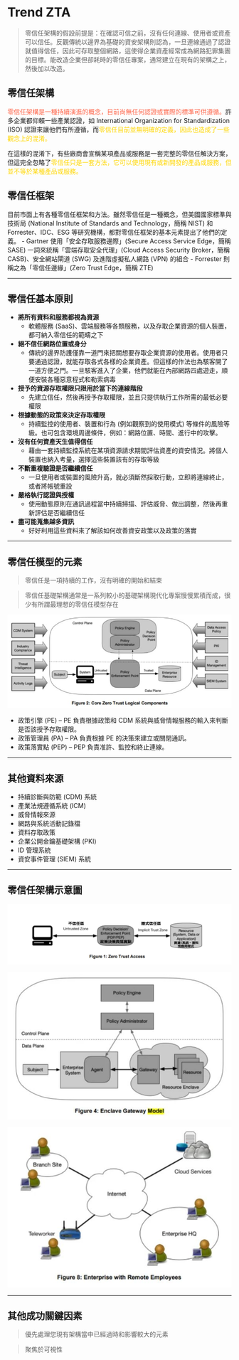 <style>
    .r{
        color: #FF6347
    }

    .y{
        color: #FFD700
    }

    .b{
        color: #4682B4
    }

    .g{
        color: #228B22
    }
</style>

# Trend ZTA

> 零信任架構的假設前提是：在確認可信之前，沒有任何連線、使用者或資產可以信任。反觀傳統以邊界為基礎的資安架構則認為，一旦連線通過了認證就值得信任，因此可存取整個網路，這使得企業資產經常成為網路犯罪集團的目標。能改造企業但卻耗時的零信任專案，通常建立在現有的架構之上，然後加以改造。

## 零信任架構
<span class="r">零信任架構是一種持續演進的概念，目前尚無任何認證或實際的標準可供遵循。</span>許多企業都仰賴一些產業認證，如 International Organization for Standardization (ISO) 認證來讓他們有所遵循，而<span class="y">零信任目前並無明確的定義</sapn>，因此也造成了一些觀念上的混淆。

在這樣的混淆下，有些廠商會宣稱某項產品或服務是一套完整的零信任解決方案，但這完全忽略了<span class="y">零信任只是一套方法</sapn>，它可以使用現有或新開發的產品或服務，但並不等於某種產品或服務。

## 零信任框架
目前市面上有各種零信任框架和方法。雖然零信任是一種概念，但美國國家標準與技術局 (National Institute of Standards and Technology，簡稱 NIST) 和 Forrester、IDC、ESG 等研究機構，都對零信任框架的基本元素提出了他們的定義。
    - Gartner 使用「安全存取服務邊際」(Secure Access Service Edge，簡稱 SASE) 一詞來統稱「雲端存取安全代理」(Cloud Access Security Broker，簡稱 CASB)、安全網站閘道 (SWG) 及進階虛擬私人網路 (VPN) 的組合
    - Forrester 則稱之為「零信任邊緣」(Zero Trust Edge，簡稱 ZTE)

---

## 零信任基本原則
- **將所有資料和服務都視為資源**
  - 軟體服務 (SaaS)、雲端服務等各類服務，以及存取企業資源的個人裝置，都可納入零信任的範疇之下
- **絕不信任網路位置或身分**
  - 傳統的邊界防護僅靠一道門來把關想要存取企業資源的使用者。使用者只要通過認證，就能存取各式各樣的企業資產。但這樣的作法也為駭客開了一道方便之門。一旦駭客進入了企業，他們就能在內部網路四處遊走，順便安裝各種惡意程式和勒索病毒
- **授予的資源存取權限只限用於當下的連線階段**
  - 先建立信任，然後再授予存取權限，並且只提供執行工作所需的最低必要權限
- **根據動態的政策來決定存取權限**
  - 持續監控的使用者、裝置和行為 (例如觀察到的使用模式) 等條件的風險等級。也可包含環境周邊條件，例如：網路位置、時間、進行中的攻擊。
- **沒有任何資產天生值得信任**
  - 藉由一套持續監控系統在某項資源請求期間評估資產的資安情況。將個人裝置也納入考量，選擇這些裝置該有的存取等級
- **不斷重複驗證是否繼續信任**
  - 一旦使用者或裝置的風險升高，就必須斷然採取行動，立即將連線終止，或者將帳號重設
- **嚴格執行認證與授權**
  - 使用動態原則在通訊過程當中持續掃描、評估威脅、做出調整，然後再重新評估是否繼續信任
- **盡可能蒐集越多資訊**
  - 好好利用這些資料來了解該如何改善資安政策以及政策的落實

---

## 零信任模型的元素
> 零信任是一項持續的工作，沒有明確的開始和結束

> 零信任基礎架構通常是一系列較小的基礎架構現代化專案慢慢累積而成，很少有所謂最理想的零信任模型存在

![](image/Core%20Zero%20Trust%20Logical%20Components.JPG)

- 政策引擎 (PE) – PE 負責根據政策和 CDM 系統與威脅情報服務的輸入來判斷是否該授予存取權限。
- 政策管理員 (PA) – PA 負責根據 PE 的決策來建立或關閉通訊。
- 政策落實點 (PEP) – PEP 負責准許、監控和終止連線。

---

## 其他資料來源

- 持續診斷與防範 (CDM) 系統
- 產業法規遵循系統 (ICM) 
- 威脅情報來源
- 網路與系統活動記錄檔 
- 資料存取政策
- 企業公開金鑰基礎架構 (PKI) 
- ID 管理系統
- 資安事件管理 (SIEM) 系統

---

## 零信任架構示意圖

![](image/Zero%20Trust%20Access.jpg)

![](image/Enclave%20Gateway%20Model.JPG)

![](image/Enterprise%20with%20Remote%20Employees.JPG)


---

## 其他成功關鍵因素

> 優先處理您現有架構當中已經過時和影響較大的元素

> 聚焦於可視性